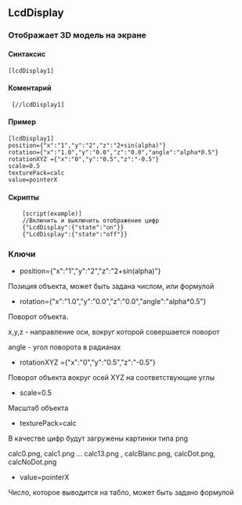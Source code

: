 ## LcdDisplay

### Отображает 3D модель на экране

#### Cинтаксис

    [lcdDisplay1]
    
    
#### Коментарий

     [//lcdDisplay1]
   
#### Пример

    [lcdDisplay1]
    position={"x":"1","y":"2","z":"2+sin(alpha)"}
    rotation={"x":"1.0","y":"0.0","z":"0.0","angle":"alpha*0.5"}
    rotationXYZ ={"x":"0","y":"0.5","z":"-0.5"}
    scale=0.5
    texturePack=calc
    value=pointerX

#### Скрипты
        [script(example)]
        //Включить и выключить отображение цифр
        {"LcdDisplay":{"state":"on"}}
        {"LcdDisplay":{"state":"off"}}
       


### Ключи


* position={"x":"1","y":"2","z":"2+sin(alpha)"}

Позиция объекта, может быть задана числом, или формулой

* rotation={"x":"1.0","y":"0.0","z":"0.0","angle":"alpha*0.5"}

Поворот объекта.

x,y,z - направление оси, вокруг которой совершается поворот

angle - угол поворота в радианах

* rotationXYZ ={"x":"0","y":"0.5","z":"-0.5"}

Поворот объекта вокруг осей XYZ  на соответствующие углы

* scale=0.5

Масштаб объекта

* texturePack=calc

В качестве цифр будут загружены картинки типа png

calc0.png, calc1.png ... calc13.png , calcBlanc.png, calcDot.png, calcNoDot.png

* value=pointerX

Число, которое выводится на табло, может быть задано формулой
